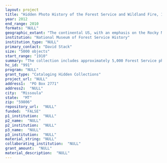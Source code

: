 ```yaml
--- 
layout: project 
title: "Hidden Photo History of the Forest Service and Wildland Fire, 1910-2010"
year: 2012
end_range: 2010
formats: "NULL"
geographic_extant: "The continental US, with an emphasis on the Rocky Mountain West."
institution: "National Museum of Forest Service History"
institution_type: "NULL"
primary_contact: "David Stack"
size: "5000 objects"
start_range: "1910"
summary: "The collection includes approximately 5,000 Forest Service photographs (prints, slides, negatives) as well as some 8- and 16 mm films and VHS documenting the history of wildland fires and fire-related research over a period of 100 years. Materials include photographs of 50+ years of field and lab-based fire research as well as photographs documenting fire and fuel conditions. These will prove particularly useful as researchers attempt to document change over time in the national forests and other national wildlands in the Rocky Mountain West. Historians of science, the environment, and the American West also will find the materials of interest as they document the history of fire research and the evolution of Forest Service fire policy. Other photographs and related materials (e.g., early fire danger rating meters) document key fire-related events in the region such as the 1910 fires in Idaho and Montana that helped define the Forest Service's approach to fire suppression; early air fire patrols in California c. 1919; the early years of smoke jumping in the Missoula area; work of the CCC in the region; the 1949 Mann Gulch fire in Montana that killed 13 men and led in part to the funding of the Missoula Fire Sciences Laboratory; and early research related to changes in fire policy, including the 1972 Prescribed Natural Fire Plan for wilderness areas."
hc_id: "991"
program: "NULL"
grant_type: "Cataloging Hidden Collections"
project_url: "NULL"
address1:  "PO Box 2771"
address2:  "NULL"
city:  "Missoula"
state:  "MT"
zip: "59806"
repository_url:  "NULL"
funded:  "FALSE"
p1_institution:  "NULL"
p2_name:  "NULL"
p2_institution:  "NULL"
p3_name:  "NULL"
p3_institution:  "NULL"
material_string: "NULL"
collaborating_institution:  "NULL"
grant_amount:  "NULL"
material_description:  "NULL"
---
```

